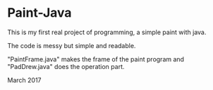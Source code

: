 # Paint-Java 
This is my first real project of programming, a simple paint with java.

The code is messy but simple and readable.

"PaintFrame.java" makes the frame of the paint program and "PadDrew.java" does the operation part.

March 2017

